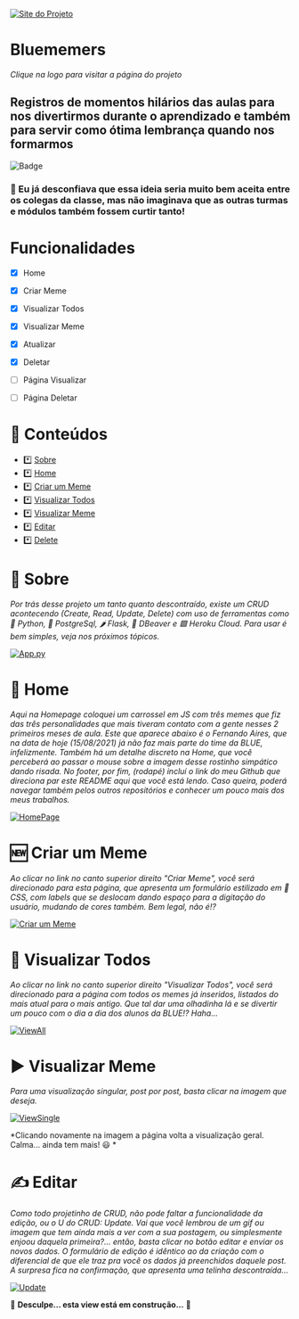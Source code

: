 [![Site do Projeto](https://i.imgur.com/5U1yeQ0.png)](https://bluememers.herokuapp.com/)
# Bluememers
*Clique na logo para visitar a página do projeto*
## Registros de momentos hilários das aulas para nos divertirmos durante o aprendizado e também para servir como ótima lembrança quando nos formarmos 

![Badge](https://img.shields.io/date/1630014400)

### 🥳 Eu já desconfiava que essa ideia seria muito bem aceita entre os colegas da classe, mas não imaginava que as outras turmas e módulos também fossem curtir tanto!

# Funcionalidades

- [x] Home
- [x] Criar Meme 
- [x] Visualizar Todos
- [x] Visualizar Meme
- [X] Atualizar
- [x] Deletar
- [ ] Página Visualizar
- [ ] Página Deletar


:memo: Conteúdos
=================
<!--ts-->
   * *️⃣ [Sobre](#Sobre)
   * *️⃣ [Home](#Home)
   * *️⃣ [Criar um Meme](#Create)
   * *️⃣ [Visualizar Todos](#Read-All)
   * *️⃣ [Visualizar Meme](#Read-Single)
   * *️⃣ [Editar](#Update)
   * *️⃣ [Delete](#Delete)
<!--te-->

# 🎉 Sobre <a name="Sobre"></a>
*Por trás desse projeto um tanto quanto descontraído, existe um CRUD acontecendo (Create, Read, Update, Delete) com uso de ferramentas como 🐍 Python, 🐘 PostgreSql, 🌶️ Flask, 🐻 DBeaver e 🟪 Heroku Cloud. Para usar é bem simples, veja nos próximos tópicos.*

[![App.py](https://i.imgur.com/4iKJkDE.png)](https://github.com/GHEPT/ProjCRUD_Mod2#readme)

# 🤩 Home <a name="Home"></a>
*Aqui na Homepage coloquei um carrossel em JS com três memes que fiz das três personalidades que mais tiveram contato com a gente nesses 2 primeiros meses de aula. Este que aparece abaixo é o Fernando Aires, que na data de hoje (15/08/2021) já não faz mais parte do time da BLUE, infelizmente. Também há um detalhe discreto na Home, que você perceberá ao passar o mouse sobre a imagem desse rostinho simpático dando risada.*
*No footer, por fim, (rodapé) incluí o link do meu Github que direciona par este README aqui que você está lendo. Caso queira, poderá navegar também pelos outros repositórios e conhecer um pouco mais dos meus trabalhos.*

[![HomePage](https://i.imgur.com/T5uZ1qM.png)](https://github.com/GHEPT/ProjCRUD_Mod2#readme)

# 🆕 Criar um Meme <a name="Create"></a>
*Ao clicar no link no canto superior direito "Criar Meme", você será direcionado para esta página, que apresenta um formulário estilizado em 🎨 CSS, com labels que se deslocam dando espaço para a digitação do usuário, mudando de cores também. Bem legal, não é!?*

[![Criar um Meme](https://i.imgur.com/e3uKjLN.png)](https://github.com/GHEPT/ProjCRUD_Mod2#readme)

# 👀 Visualizar Todos <a name="Read-All"></a>
*Ao clicar no link no canto superior direito "Visualizar Todos", você será direcionado para a página com todos os memes já inseridos, listados do mais atual para o mais antigo. Que tal dar uma olhadinha lá e se divertir um pouco com o dia a dia dos alunos da BLUE!? Haha...*

[![ViewAll](https://imgur.com/LD5u7Jc.png)](https://github.com/GHEPT/ProjCRUD_Mod2#readme)

# ▶️ Visualizar Meme <a name="Read-Single"></a>
*Para uma visualização singular, post por post, basta clicar na imagem que deseja.*

[![ViewSingle](https://imgur.com/lq47zse.png)](https://github.com/GHEPT/ProjCRUD_Mod2#readme)

*Clicando novamente na imagem a página volta a visualização geral. Calma... ainda tem mais! 😃 *

# ✍️ Editar <a name="Update"></a>
*Como todo projetinho de CRUD, não pode faltar a funcionalidade da edição, ou o U do CRUD: Update. Vai que você lembrou de um gif ou imagem que tem ainda mais a ver com a sua postagem, ou simplesmente enjoou daquela primeira?... então, basta clicar no botão editar e enviar os novos dados.*
*O formulário de edição é idêntico ao da criação com o diferencial de que ele traz pra você os dados já preenchidos daquele post. A surpresa fica na confirmação, que apresenta uma telinha descontraída...*

[![Update](https://imgur.com/raSt6K8.png)](https://github.com/GHEPT/ProjCRUD_Mod2#readme)



🚧 **Desculpe... esta view está em construção...** 🚧




